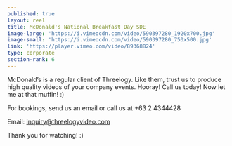 ```yaml
---
published: true
layout: reel
title: McDonald's National Breakfast Day SDE
image-large: 'https://i.vimeocdn.com/video/590397280_1920x700.jpg'
image-small: 'https://i.vimeocdn.com/video/590397280_750x500.jpg'
link: 'https://player.vimeo.com/video/89368824'
type: corporate
section-rank: 6
---
```

McDonald’s is a regular client of Threelogy. Like them, trust us to produce high quality videos of your company events. Hooray! Call us today! Now let me at that muffin! :)

For bookings, send us an email or call us at +63 2 4344428

Email: inquiry@threelogyvideo.com

Thank you for watching! :)
